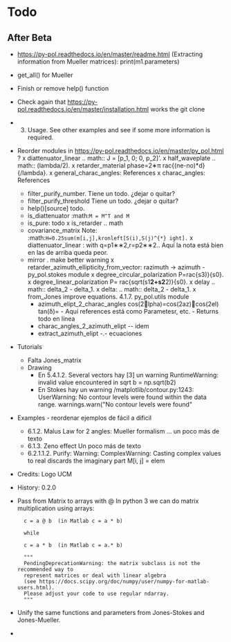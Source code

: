 # Todo


## After Beta

* https://py-pol.readthedocs.io/en/master/readme.html (Extracting information from Mueller matrices): print(m1.parameters)
* get_all() for Mueller
* Finish or remove help() function
* Check again that https://py-pol.readthedocs.io/en/master/installation.html works the git clone
* 3. Usage. See other examples and see if some more information is required.
* Reorder modules in https://py-pol.readthedocs.io/en/master/py_pol.html ?
    x diattenuator_linear .. math:: J = [p_1, 0; 0, p_2]’.
    x half_waveplate  .. math:: (lambda/2).
    x retarder_material phase=2∗π    rac{(ne-no)*d}{/lambda}.
    x general_charac_angles: References
    x charac_angles: References
    - filter_purify_number. Tiene un todo. ¿dejar o quitar?
    - filter_purify_threshold Tiene un todo. ¿dejar o quitar?
    -  help()[source]   todo.
    - is_diattenuator :math:`M = M^T and M `
    - is_pure: todo
    x is_retarder .. math
    - covariance_matrix Note:          :math:`H=0.25sum(m[i,j],kronleft[S(i),S(j)^{*} ight].`
    x diattenuator_linear :  with q=p1∗∗2,r=p2∗∗2.. Aquí la nota está bien en las de arriba queda peor.
    - mirror . make better warning
    x retarder_azimuth_ellipticity_from_vector: razimuth -> azimuth
    -py_pol.stokes module
        x degree_circular_polarization  P=rac{s3)}{s0}.
        x degree_linear_polarization P= rac{sqrt(s1**2+s2**2)}{s0}.
        x delay .. math:: delta_2 - delta_1.
        x delta: .. math:: delta_2 - delta_1.
        x from_Jones improve equations.
    4.1.7. py_pol.utils module
        - azimuth_elipt_2_charac_angles cos(2lpha)=cos(2az)∗cos(2el) tan(δ)=
                - Aquí references está como Parametesr, etc.
                - Returns todo en línea
        - charac_angles_2_azimuth_elipt -- idem
        - extract_azimuth_elipt -.- ecuaciones

* Tutorials
    - Falta Jones_matrix
    - Drawing
        - En 5.4.1.2. Several vectors hay [3] un warning  RuntimeWarning: invalid value encountered in sqrt  b = np.sqrt(b2)
        - En Stokes hay un warning  /matplotlib/contour.py:1243: UserWarning: No contour levels were found within the data range.  warnings.warn("No contour levels were found"

* Examples - reordenar ejemplos de fácil a dificil
    - 6.1.2. Malus Law for 2 angles: Mueller formalism ... un poco más de texto
    - 6.1.3. Zeno effect Un poco más de texto
    - 6.2.1.1.2. Purify: Warning: ComplexWarning: Casting complex values to real discards the imaginary part   M[i, j] = elem


* Credits: Logo UCM

* History: 0.2.0

* Pass from Matrix to arrays with @
    In python 3 we can do matrix multiplication using arrays:

        c = a @ b  (in Matlab c = a * b)

        while

        c = a * b  (in Matlab c = a.* b)

        """
        PendingDeprecationWarning: the matrix subclass is not the recommended way to
        represent matrices or deal with linear algebra
        (see https://docs.scipy.org/doc/numpy/user/numpy-for-matlab-users.html).
        Please adjust your code to use regular ndarray.
        """

* Unify the same functions and parameters from Jones-Stokes and Jones-Mueller.
*
